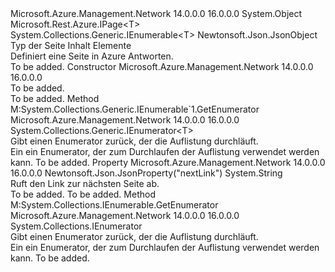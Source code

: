 <Type Name="Page&lt;T&gt;" FullName="Microsoft.Azure.Management.Network.Models.Page&lt;T&gt;">
  <TypeSignature Language="C#" Value="public class Page&lt;T&gt; : Microsoft.Rest.Azure.IPage&lt;T&gt;, System.Collections.Generic.IEnumerable&lt;T&gt;" />
  <TypeSignature Language="ILAsm" Value=".class public auto ansi beforefieldinit Page`1&lt;T&gt; extends System.Object implements class Microsoft.Rest.Azure.IPage`1&lt;!T&gt;, class System.Collections.Generic.IEnumerable`1&lt;!T&gt;, class System.Collections.IEnumerable" />
  <TypeSignature Language="DocId" Value="T:Microsoft.Azure.Management.Network.Models.Page`1" />
  <TypeSignature Language="VB.NET" Value="Public Class Page(Of T)&#xA;Implements IEnumerable(Of T), IPage(Of T)" />
  <TypeSignature Language="F#" Value="type Page&lt;'T&gt; = class&#xA;    interface IPage&lt;'T&gt;&#xA;    interface seq&lt;'T&gt;&#xA;    interface IEnumerable" />
  <AssemblyInfo>
    <AssemblyName>Microsoft.Azure.Management.Network</AssemblyName>
    <AssemblyVersion>14.0.0.0</AssemblyVersion>
    <AssemblyVersion>16.0.0.0</AssemblyVersion>
  </AssemblyInfo>
  <TypeParameters>
    <TypeParameter Name="T" />
  </TypeParameters>
  <Base>
    <BaseTypeName>System.Object</BaseTypeName>
  </Base>
  <Interfaces>
    <Interface>
      <InterfaceName>Microsoft.Rest.Azure.IPage&lt;T&gt;</InterfaceName>
    </Interface>
    <Interface>
      <InterfaceName>System.Collections.Generic.IEnumerable&lt;T&gt;</InterfaceName>
    </Interface>
  </Interfaces>
  <Attributes>
    <Attribute>
      <AttributeName>Newtonsoft.Json.JsonObject</AttributeName>
    </Attribute>
  </Attributes>
  <Docs>
    <typeparam name="T">Typ der Seite Inhalt Elemente</typeparam>
    <summary>
            Definiert eine Seite in Azure Antworten.
            </summary>
    <remarks>To be added.</remarks>
  </Docs>
  <Members>
    <Member MemberName=".ctor">
      <MemberSignature Language="C#" Value="public Page ();" />
      <MemberSignature Language="ILAsm" Value=".method public hidebysig specialname rtspecialname instance void .ctor() cil managed" />
      <MemberSignature Language="DocId" Value="M:Microsoft.Azure.Management.Network.Models.Page`1.#ctor" />
      <MemberSignature Language="VB.NET" Value="Public Sub New ()" />
      <MemberType>Constructor</MemberType>
      <AssemblyInfo>
        <AssemblyName>Microsoft.Azure.Management.Network</AssemblyName>
        <AssemblyVersion>14.0.0.0</AssemblyVersion>
        <AssemblyVersion>16.0.0.0</AssemblyVersion>
      </AssemblyInfo>
      <Parameters />
      <Docs>
        <summary>To be added.</summary>
        <remarks>To be added.</remarks>
      </Docs>
    </Member>
    <Member MemberName="GetEnumerator">
      <MemberSignature Language="C#" Value="public System.Collections.Generic.IEnumerator&lt;T&gt; GetEnumerator ();" />
      <MemberSignature Language="ILAsm" Value=".method public hidebysig newslot virtual instance class System.Collections.Generic.IEnumerator`1&lt;!T&gt; GetEnumerator() cil managed" />
      <MemberSignature Language="DocId" Value="M:Microsoft.Azure.Management.Network.Models.Page`1.GetEnumerator" />
      <MemberSignature Language="VB.NET" Value="Public Function GetEnumerator () As IEnumerator(Of T)" />
      <MemberSignature Language="F#" Value="abstract member GetEnumerator : unit -&gt; System.Collections.Generic.IEnumerator&lt;'T&gt;&#xA;override this.GetEnumerator : unit -&gt; System.Collections.Generic.IEnumerator&lt;'T&gt;" Usage="page.GetEnumerator " />
      <MemberType>Method</MemberType>
      <Implements>
        <InterfaceMember>M:System.Collections.Generic.IEnumerable`1.GetEnumerator</InterfaceMember>
      </Implements>
      <AssemblyInfo>
        <AssemblyName>Microsoft.Azure.Management.Network</AssemblyName>
        <AssemblyVersion>14.0.0.0</AssemblyVersion>
        <AssemblyVersion>16.0.0.0</AssemblyVersion>
      </AssemblyInfo>
      <ReturnValue>
        <ReturnType>System.Collections.Generic.IEnumerator&lt;T&gt;</ReturnType>
      </ReturnValue>
      <Parameters />
      <Docs>
        <summary>
            Gibt einen Enumerator zurück, der die Auflistung durchläuft.
            </summary>
        <returns>Ein ein Enumerator, der zum Durchlaufen der Auflistung verwendet werden kann.</returns>
        <remarks>To be added.</remarks>
      </Docs>
    </Member>
    <Member MemberName="NextPageLink">
      <MemberSignature Language="C#" Value="public string NextPageLink { get; }" />
      <MemberSignature Language="ILAsm" Value=".property instance string NextPageLink" />
      <MemberSignature Language="DocId" Value="P:Microsoft.Azure.Management.Network.Models.Page`1.NextPageLink" />
      <MemberSignature Language="VB.NET" Value="Public ReadOnly Property NextPageLink As String" />
      <MemberSignature Language="F#" Value="member this.NextPageLink : string" Usage="Microsoft.Azure.Management.Network.Models.Page&lt;'T&gt;.NextPageLink" />
      <MemberType>Property</MemberType>
      <AssemblyInfo>
        <AssemblyName>Microsoft.Azure.Management.Network</AssemblyName>
        <AssemblyVersion>14.0.0.0</AssemblyVersion>
        <AssemblyVersion>16.0.0.0</AssemblyVersion>
      </AssemblyInfo>
      <Attributes>
        <Attribute>
          <AttributeName>Newtonsoft.Json.JsonProperty("nextLink")</AttributeName>
        </Attribute>
      </Attributes>
      <ReturnValue>
        <ReturnType>System.String</ReturnType>
      </ReturnValue>
      <Docs>
        <summary>
            Ruft den Link zur nächsten Seite ab.
            </summary>
        <value>To be added.</value>
        <remarks>To be added.</remarks>
      </Docs>
    </Member>
    <Member MemberName="System.Collections.IEnumerable.GetEnumerator">
      <MemberSignature Language="C#" Value="System.Collections.IEnumerator IEnumerable.GetEnumerator ();" />
      <MemberSignature Language="ILAsm" Value=".method hidebysig newslot virtual instance class System.Collections.IEnumerator System.Collections.IEnumerable.GetEnumerator() cil managed" />
      <MemberSignature Language="DocId" Value="M:Microsoft.Azure.Management.Network.Models.Page`1.System#Collections#IEnumerable#GetEnumerator" />
      <MemberSignature Language="VB.NET" Value="Function GetEnumerator () As IEnumerator Implements IEnumerable.GetEnumerator" />
      <MemberType>Method</MemberType>
      <Implements>
        <InterfaceMember>M:System.Collections.IEnumerable.GetEnumerator</InterfaceMember>
      </Implements>
      <AssemblyInfo>
        <AssemblyName>Microsoft.Azure.Management.Network</AssemblyName>
        <AssemblyVersion>14.0.0.0</AssemblyVersion>
        <AssemblyVersion>16.0.0.0</AssemblyVersion>
      </AssemblyInfo>
      <ReturnValue>
        <ReturnType>System.Collections.IEnumerator</ReturnType>
      </ReturnValue>
      <Parameters />
      <Docs>
        <summary>
            Gibt einen Enumerator zurück, der die Auflistung durchläuft.
            </summary>
        <returns>Ein ein Enumerator, der zum Durchlaufen der Auflistung verwendet werden kann.</returns>
        <remarks>To be added.</remarks>
      </Docs>
    </Member>
  </Members>
</Type>